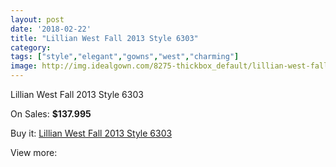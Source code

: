 ```yaml
---
layout: post
date: '2018-02-22'
title: "Lillian West Fall 2013 Style 6303"
category: 
tags: ["style","elegant","gowns","west","charming"]
image: http://img.idealgown.com/8275-thickbox_default/lillian-west-fall-2013-style-6303.jpg
---
```

Lillian West Fall 2013 Style 6303

On Sales: **$137.995**
<a href="https://www.idealgown.com/en/justin-alexander/3453-lillian-west-fall-2013-style-6303.html"><amp-img layout="responsive" width="600" height="600" src="//img.idealgown.com/8275-thickbox_default/lillian-west-fall-2013-style-6303.jpg" alt="Lillian West Fall 2013 Style 6303 0" /></a>
<a href="https://www.idealgown.com/en/justin-alexander/3453-lillian-west-fall-2013-style-6303.html"><amp-img layout="responsive" width="600" height="600" src="//img.idealgown.com/8277-thickbox_default/lillian-west-fall-2013-style-6303.jpg" alt="Lillian West Fall 2013 Style 6303 1" /></a>
<a href="https://www.idealgown.com/en/justin-alexander/3453-lillian-west-fall-2013-style-6303.html"><amp-img layout="responsive" width="600" height="600" src="//img.idealgown.com/8276-thickbox_default/lillian-west-fall-2013-style-6303.jpg" alt="Lillian West Fall 2013 Style 6303 2" /></a>

Buy it: [Lillian West Fall 2013 Style 6303](https://www.idealgown.com/en/justin-alexander/3453-lillian-west-fall-2013-style-6303.html "Lillian West Fall 2013 Style 6303")

View more: [](https://www.idealgown.com/en/- "")